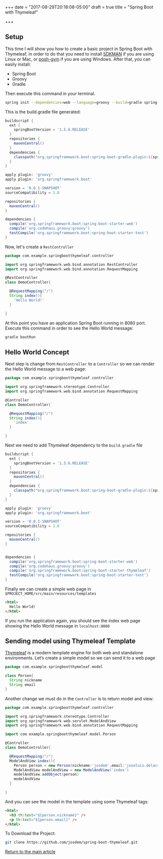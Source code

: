 +++
date = "2017-08-29T20:18:08-05:00"
draft = true
title = "Spring Boot with Thymeleaf"

+++
## Setup
This time I will show you how to create a basic project in Spring Boot with Thymeleaf, in order to do that you need to install [SDKMAN](http://sdkman.io/) if you are using Linux or Mac, or [posh-gvm](https://github.com/flofreud/posh-gvm) if you are using Windows. After that, you can easily install:

* Spring Boot
* Groovy
* Gradle

Then execute this command in your terminal.

```bash
spring init --dependencies=web --language=groovy --build=gradle spring-boot-thymeleaf
```

This is the build.gradle file generated:

```groovy
buildscript {
  ext {
    springBootVersion = '1.5.6.RELEASE'
  }
  repositories {
    mavenCentral()
  }
  dependencies {
    classpath("org.springframework.boot:spring-boot-gradle-plugin:${springBootVersion}")
  }
}

apply plugin: 'groovy'
apply plugin: 'org.springframework.boot'

version = '0.0.1-SNAPSHOT'
sourceCompatibility = 1.8

repositories {
  mavenCentral()
}

dependencies {
  compile('org.springframework.boot:spring-boot-starter-web')
  compile('org.codehaus.groovy:groovy')
  testCompile('org.springframework.boot:spring-boot-starter-test')
}
```

Now, let's create a `RestController`

```groovy
package com.example.springbootthymeleaf.controller

import org.springframework.web.bind.annotation.RestController
import org.springframework.web.bind.annotation.RequestMapping

@RestController
class DemoController{

  @RequestMapping("/")
  String index(){
    'Hello World!'
  }

}
```

At this point you have an application Spring Boot running in 8080 port. Execute this command in order to see the Hello World message:

```bash
gradle bootRun
```

## Hello World Concept

Next step is change from `RestController` to a `Controller` so we can render the Hello World message to a web page:

```groovy
package com.example.springbootthymeleaf.controller

import org.springframework.stereotype.Controller
import org.springframework.web.bind.annotation.RequestMapping

@Controller
class DemoController{

  @RequestMapping("/")
  String index(){
    'index'
  }

}
```

Next we need to add Thymeleaf dependency to the `build.gradle` file

```groovy
buildscript {
  ext {
    springBootVersion = '1.5.6.RELEASE'
  }
  repositories {
    mavenCentral()
  }
  dependencies {
    classpath("org.springframework.boot:spring-boot-gradle-plugin:${springBootVersion}")
  }
}

apply plugin: 'groovy'
apply plugin: 'org.springframework.boot'

version = '0.0.1-SNAPSHOT'
sourceCompatibility = 1.8

repositories {
  mavenCentral()
}


dependencies {
  compile('org.springframework.boot:spring-boot-starter-web')
  compile('org.codehaus.groovy:groovy')
  compile('org.springframework.boot:spring-boot-starter-thymeleaf')
  testCompile('org.springframework.boot:spring-boot-starter-test')
}
```

Finally we can create a simple web page in `$PROJECT_HOME/src/main/resources/templates`

```html
<html>
  Hello World!
</html>
```

If you run the application again, you should see the index web page showing the Hello World message in `localhost:8080`

## Sending model using Thymeleaf Template

[Thymeleaf](http://www.thymeleaf.org/) is a modern template engine for both web and standalone environments. Let’s create a simple model so we can send it to a web page

```groovy
package com.example.springbootthymeleaf.model

class Person{
  String nickname
  String email
}
```

Another change we must do in the `Controller` is to return model and view:

```groovy
package com.example.springbootthymeleaf.controller

import org.springframework.stereotype.Controller
import org.springframework.web.servlet.ModelAndView
import org.springframework.web.bind.annotation.RequestMapping

import com.example.springbootthymeleaf.model.Person

@Controller
class DemoController{

  @RequestMapping("/")
  ModelAndView index(){
    Person person = new Person(nickname:'josdem',email:'joseluis.delacruz@gmail.com')
    ModelAndView modelAndView = new ModelAndView('index')
    modelAndView.addObject(person)
    modelAndView
  }

}
```

And you can see the model in the template using some Thymeleaf tags:

```html
<html>
  <h3 th:text="${person.nickname}" />
  <p th:text="${person.email}" />
</html>
```

To Download the Project:

```bash
git clone https://github.com/josdem/spring-boot-thymeleaf.git
```

[Return to the main article](/techtalk/spring)


